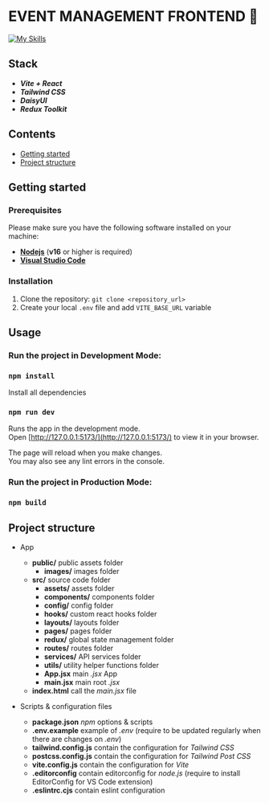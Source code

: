 # EVENT MANAGEMENT FRONTEND 📆

[![My Skills](https://skillicons.dev/icons?i=vite,react,js,redux,tailwind&theme=light)](https://skillicons.dev)

## Stack

- **_Vite + React_**
- **_Tailwind CSS_**
- **_DaisyUI_**
- **_Redux Toolkit_**

## Contents

- [Getting started](#1)
- [Project structure](#2)

## <a name="1"></a>Getting started

### Prerequisites

Please make sure you have the following software installed on your machine:

- **[Nodejs](https://nodejs.org/en/download)** (**v16** or higher is required)
- **[Visual Studio Code](https://code.visualstudio.com/download)**

### Installation

1. Clone the repository: `git clone <repository_url>`
2. Create your local `.env` file and add `VITE_BASE_URL` variable

## Usage

### Run the project in Development Mode:

### `npm install`

Install all dependencies

### `npm run dev`

Runs the app in the development mode.\
Open [http://127.0.0.1:5173/](http://127.0.0.1:5173/) to view it in your browser.

The page will reload when you make changes.\
You may also see any lint errors in the console.

### Run the project in Production Mode:

### `npm build`

## <a name="2"></a>Project structure

- App

  - **public/** public assets folder
    - **images/** images folder
  - **src/** source code folder
    - **assets/** assets folder
    - **components/** components folder
    - **config/** config folder
    - **hooks/** custom react hooks folder
    - **layouts/** layouts folder
    - **pages/** pages folder
    - **redux/** global state management folder
    - **routes/** routes folder
    - **services/** API services folder
    - **utils/** utility helper functions folder
    - **App.jsx** main _.jsx_ App
    - **main.jsx** main root _.jsx_
  - **index.html** call the _main.jsx_ file

- Scripts & configuration files
  - **package.json** _npm_ options & scripts
  - **.env.example** example of _.env_ (require to be updated regularly when there are changes on _.env_)
  - **tailwind.config.js** contain the configuration for _Tailwind CSS_
  - **postcss.config.js** contain the configuration for _Tailwind Post CSS_
  - **vite.config.js** contain the configuration for _Vite_
  - **.editorconfig** contain editorconfig for _node.js_ (require to install EditorConfig for VS Code extension)
  - **.eslintrc.cjs** contain eslint configuration
